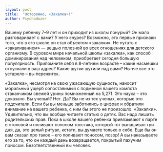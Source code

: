 ```yaml
---
layout: post
title:  "Осторожно, «Закалка»!"
author: Psychodozer
---
```


Вашему ребенку 7–9 лет и он приходит из школы понурый? Он мало разговаривает с вами? У него энурез? Возможно, это первые признаки того, что в его школе он стал объектом «закалки». Не путать с «закаливанием» — вещью полезной во всех отношениях для детского организму. В суровом мире начальной школы «закалка», как способ доминирования над человеком, приобретает сегодня большую популярность. Припомните себя в 8-летнем возрасте – какие насмешки отпускали в ваш адрес? Какие шутки шутили над вами? Нынче все это устарело – вы пережиток.

«Закалка», несмотря на свою ужасающую сущность, наносит моральный ущерб сопоставимый с подменой вашего компота стаканчиком свежей урины помноженный на 5,271. Это наука – это доказано. Вы ученый? Нет. Да? Вы не из тех ученых, которые это подсчитали. Если бы вы меньше заботились о цифрах и обратили внимание на вашего ребенка, с ним бы этого не произошло. «Закалки». Удивительно, что вы вообще читаете статью о детях. Вас надо лишить родительских прав. Пока в школе вашего ребенка привязывают к парте в столовой и поливают поносом толстяка, который тот вынашивал три дня, да, это целый ритуал, кстати, вы думаете только о себе. Еще бы он вам сказал про такое – его поливают поносом, позор! А вы наказываете его за то, что он каждый день возвращается, покрытый пахучим поносом. Безответственный вы человек.